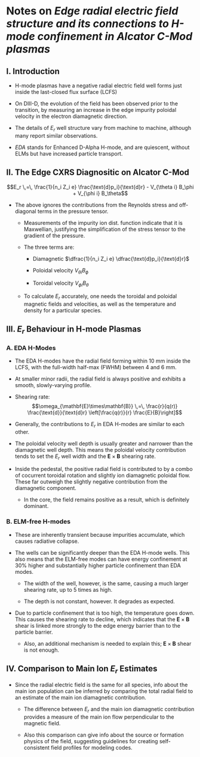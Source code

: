 # Notes on _Edge radial electric field structure and its connections to H-mode confinement in Alcator C-Mod plasmas_
## I. Introduction

+ H-mode plasmas have a negative radial electric field well forms just inside the last-closed flux surface (LCFS)

+ On DIII-D, the evolution of the field has been observed prior to the transition, by measuring an increase in the edge impurity poloidal velocity in the electron diamagnetic direction.

+ The details of $E_r$ well structure vary from machine to machine, although many report similar observations.

+ _EDA_ stands for Enhanced D-Alpha H-mode, and are quiescent, without ELMs but have increased particle transport.

## II. The Edge CXRS Diagnositic on Alcator C-Mod

$$E_r \,=\, \frac{1}{n_i Z_i e} \frac{\text{d}p_i}{\text{d}r} - V_{\theta i} B_\phi + V_{\phi i} B_\theta$$

+ The above ignores the contributions from the Reynolds stress and off-diagonal terms in the pressure tensor.

	+ Measurements of the impurity ion dist. function indicate that it is Maxwellian, justifying the simplification of the stress tensor to the gradient of the pressure.

	+ The three terms are:

		+ Diamagnetic $\dfrac{1}{n_i Z_i e} \dfrac{\text{d}p_i}{\text{d}r}$

		+ Poloidal velocity $V_{\theta i} B_\phi$

		+ Toroidal velocity $V_{\phi i} B_\theta$

	+ To calculate $E_r$ accurately, one needs the toroidal and poloidal magnetic fields and velocities, as well as the temperature and density for a particular species.

## III. $E_r$ Behaviour in H-mode Plasmas
### A. EDA H-Modes

+ The EDA H-modes have the radial field forming within 10 mm inside the LCFS, with the full-width half-max (FWHM) between 4 and 6 mm.

+ At smaller minor radii, the radial field is always positive and exhibits a smooth, slowly-varying profile.

+ Shearing rate:
	$$\omega_{\mathbf{E}\times\mathbf{B}} \,=\, \frac{r}{q(r)} \frac{\text{d}}{\text{d}r} \left[\frac{q(r)}{r} \frac{E}{B}\right]$$

+ Generally, the contributions to $E_r$ in EDA H-modes are similar to each other.

+ The poloidal velocity well depth is usually greater and narrower than the diamagnetic well depth. This means the poloidal velocity contribution tends to set the $E_r$ well width and the $\mathbf{E}\times\mathbf{B}$ shearing rate.

+ Inside the pedestal, the positive radial field is contributed to by a combo of cocurrent toroidal rotation and slightly ion diamagnetic poloidal flow. These far outweigh the slightly negative contribution from the diamagnetic component.

	+ In the core, the field remains positive as a result, which is definitely dominant.

### B. ELM-free H-modes

+ These are inherently transient because impurities accumulate, which causes radiative collapse.

+ The wells can be significantly deeper than the EDA H-mode wells. This also means that the ELM-free modes can have energy confinement at 30% higher and substantially higher particle confinement than EDA modes.

	+ The width of the well, however, is the same, causing a much larger shearing rate, up to 5 times as high.

	+ The depth is not constant, however. It degrades as expected.

+ Due to particle confinement that is too high, the temperature goes down. This causes the shearing rate to decline, which indicates that the $\mathbf{E}\times\mathbf{B}$ shear is linked more strongly to the edge energy barrier than to the particle barrier.

	+ Also, an additional mechanism is needed to explain this; $\mathbf{E}\times\mathbf{B}$ shear is not enough.

## IV. Comparison to Main Ion $E_r$ Estimates

+ Since the radial electric field is the same for all species, info about the main ion population can be inferred by comparing the total radial field to an estimate of the main ion diamagnetic contribution.

	+ The difference between $E_r$ and the main ion diamagnetic contribution provides a measure of the main ion flow perpendicular to the magnetic field.

	+ Also this comparison can give info about the source or formation physics of the field, suggesting guidelines for creating self-consistent field profiles for modeling codes.
